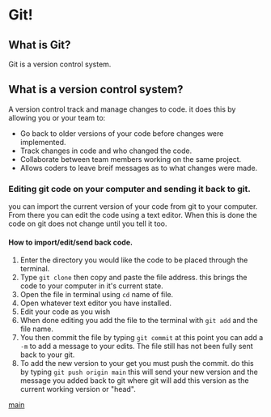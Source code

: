 # Git!  
## What is Git?  
Git is a version control system.  
## What is a version control system?  
A version control track and manage changes to code.  it does this by allowing you or your team to:
* Go back to older versions of your code before changes were implemented. 
* Track changes in code and who changed the code. 
* Collaborate between team members working on the same project.
* Allows coders to leave breif messages as to what changes were made.

### Editing git code on your computer and sending it back to git.
you can import the current version of your code from git to your computer.  From there you can edit the code using a text editor.  When this is done the code on git does not change until you tell it too.  
#### How to import/edit/send back code.
1. Enter the directory you would like the code to be placed through the terminal.
2. Type `git clone` then copy and paste the file address.  this brings the code to your computer in it's current state.
3. Open the file in terminal using `cd` name of file.
4. Open whatever text editor you have installed.
5. Edit your code as you wish
6. When done editing you add the file to the terminal with `git add` and the file name. 
7. You then commit the file by typing `git commit` at this point you can add a `-m` to add a message to your edits. The file still has not been fully sent back to your git.
8. To add the new version to your get you must push the commit.  do this by typing `git push origin main` this will send your new version and the message you added back to git where git will add this version as the current working version or "head".  


[main](https://chuckalto.github.io/reading-notes/)
